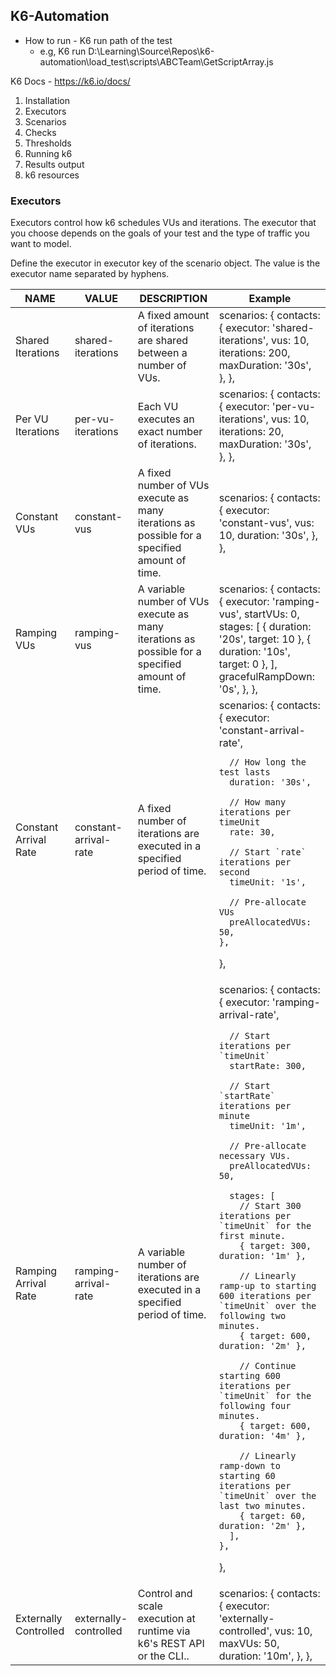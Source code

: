## K6-Automation

* How to run - K6 run path of the test
  * e.g, K6 run D:\Learning\Source\Repos\k6-automation\load_test\scripts\ABCTeam\GetScriptArray.js 

K6 Docs - 
https://k6.io/docs/

1. Installation
2. Executors  
3. Scenarios 
4. Checks 
5. Thresholds 
6. Running k6 
7. Results output 
8. k6 resources

### Executors
Executors control how k6 schedules VUs and iterations. The executor that you choose depends on the goals of your test and the type of traffic you want to model.

Define the executor in executor key of the scenario object. The value is the executor name separated by hyphens.

<table>
    <thead>
        <tr>
            <th>NAME</th>
            <th>VALUE</th>
            <th>DESCRIPTION</th>
            <th>Example</th>
        </tr>
    </thead>
    <tbody>
        <tr>
            <td>Shared Iterations</td>
            <td>shared-iterations</td>
            <td>A fixed amount of iterations are shared between a number of VUs.</td>
            <td>  scenarios: {
    contacts: {
      executor: 'shared-iterations',
      vus: 10,
      iterations: 200,
      maxDuration: '30s',
    },
  },</td>
        </tr>
        <tr>
            <td>Per VU Iterations</td>
            <td>per-vu-iterations</td>
            <td>Each VU executes an exact number of iterations.</td>
                        <td>  scenarios: {
    contacts: {
      executor: 'per-vu-iterations',
      vus: 10,
      iterations: 20,
      maxDuration: '30s',
    },
  },</td>
        </tr>
        <tr>
            <td>Constant VUs</td>
            <td>constant-vus</td>
            <td>A fixed number of VUs execute as many iterations as possible for a specified amount of time.</td>
                                    <td>  scenarios: {
    contacts: {
      executor: 'constant-vus',
      vus: 10,
      duration: '30s',
    },
  },</td>
        </tr>
        <tr>
            <td>Ramping VUs</td>
            <td>ramping-vus</td>
            <td>A variable number of VUs execute as many iterations as possible for a specified amount of time.</td>
                                                <td>  scenarios: {
    contacts: {
      executor: 'ramping-vus',
      startVUs: 0,
      stages: [
        { duration: '20s', target: 10 },
        { duration: '10s', target: 0 },
      ],
      gracefulRampDown: '0s',
    },
  },</td>
        </tr>
        <tr>
            <td>Constant Arrival Rate</td>
            <td>constant-arrival-rate</td>
            <td>A fixed number of iterations are executed in a specified period of time.</td>
            <td> scenarios: {
    contacts: {
      executor: 'constant-arrival-rate',

      // How long the test lasts
      duration: '30s',

      // How many iterations per timeUnit
      rate: 30,

      // Start `rate` iterations per second
      timeUnit: '1s',

      // Pre-allocate VUs
      preAllocatedVUs: 50,
    },
  }, </td>
        </tr>
        <tr>
            <td>Ramping Arrival Rate</td>
            <td>ramping-arrival-rate</td>
            <td>A variable number of iterations are executed in a specified period of time.</td>
            <td>scenarios: {
    contacts: {
      executor: 'ramping-arrival-rate',

      // Start iterations per `timeUnit`
      startRate: 300,

      // Start `startRate` iterations per minute
      timeUnit: '1m',

      // Pre-allocate necessary VUs.
      preAllocatedVUs: 50,

      stages: [
        // Start 300 iterations per `timeUnit` for the first minute.
        { target: 300, duration: '1m' },

        // Linearly ramp-up to starting 600 iterations per `timeUnit` over the following two minutes.
        { target: 600, duration: '2m' },

        // Continue starting 600 iterations per `timeUnit` for the following four minutes.
        { target: 600, duration: '4m' },

        // Linearly ramp-down to starting 60 iterations per `timeUnit` over the last two minutes.
        { target: 60, duration: '2m' },
      ],
    },
  }, </td>
        </tr>
        <tr>
            <td>Externally Controlled</td>
            <td>externally-controlled</td>
            <td>Control and scale execution at runtime via k6's REST API or the CLI..</td>
            <td>scenarios: {
    contacts: {
      executor: 'externally-controlled',
      vus: 10,
      maxVUs: 50,
      duration: '10m',
    },
  }, </td>
        </tr>
    </tbody>
</table>

